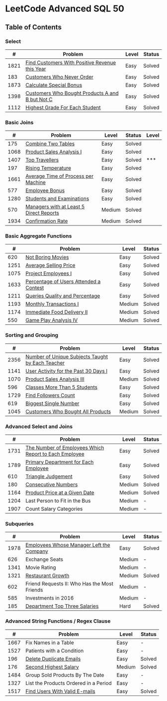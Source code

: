 <h1> LeetCode Advanced SQL 50</h1>

## Table of Contents

### Select

| #    | Problem                                                                                                           | Level | Status |
| ---- | ----------------------------------------------------------------------------------------------------------------- | ----- | ------ |
| 1821 | [Find Customers With Positive Revenue this Year](/01-01821-find-customers-with-positive-revenue-this-year.sql)    | Easy  | Solved |
| 183  | [Customers Who Never Order](/02-00183-customers-who-never-order.sql)                                              | Easy  | Solved |
| 1873 | [Calculate Special Bonus](/03-01873-calculate-special-bonus.sql)                                                  | Easy  | Solved |
| 1398 | [Customers Who Bought Products A and B but Not C](/04-01398-customers-who-bought-products-A-and-B-but-not-C.sql)  | Easy  | Solved |
| 1112 | [Highest Grade For Each Student](/05-01112-highest-grade-for-each-student.sql)                                    | Easy  | Solved |

### Basic Joins

| #    | Problem                                                                                                                                  | Level  | Status | Level |
| ---- | ---------------------------------------------------------------------------------------------------------------------------------------- | ------ | ------ | ----- |
| 175  | [Combine Two Tables](/06-00175-combine-two-tables.sql)                                                                                    | Easy   | Solved |
| 1068 | [Product Sales Analysis I](/2-Basic-Joins/1068_Product_Sales_Analysis%20I.sql)                                                           | Easy   | Solved |
| 1407 | [Top Travellers](/08-01407-top-travellers.sql)                                                                                           | Easy   | Solved |  ***  |
| 197  | [Rising Temperature](/2-Basic-Joins/197_Rising_Temperature.sql)                                                                          | Easy   | Solved |
| 1661 | [Average Time of Process per Machine](/2-Basic-Joins/1661_Average_Time_of_Process_per_Machine.sql)                                       | Easy   | Solved |
| 577  | [Employee Bonus](/2-Basic-Joins/577_Employee_Bonus.sql)                                                                                  | Easy   | Solved |
| 1280 | [Students and Examinations](/2-Basic-Joins/1280_Students_and_Examinations.sql)                                                           | Easy   | Solved |
| 570  | [Managers with at Least 5 Direct Reports](/2-Basic-Joins/570_Managers_with_at_Least_5_Direct_Reports.sql)                                | Medium | Solved |
| 1934 | [Confirmation Rate](/2-Basic-Joins/1934_Confirmation_Rate.sql)                                                                           | Medium | Solved |

### Basic Aggregate Functions

| #    | Problem                                                                                                                | Level  | Status |
| ---- | ---------------------------------------------------------------------------------------------------------------------- | ------ | ------ |
| 620  | [Not Boring Movies](/3-Basic-Aggregate-Functions/620_Not_Boring_Movies.sql)                                            | Easy   | Solved |
| 1251 | [Average Selling Price](/3-Basic-Aggregate-Functions/1251_Average_Selling_Price.sql)                                   | Easy   | Solved |
| 1075 | [Project Employees I](/3-Basic-Aggregate-Functions/1075_Project_Employees_I.sql)                                       | Easy   | Solved |
| 1633 | [Percentage of Users Attended a Contest](/3-Basic-Aggregate-Functions/1633_Percentage_of_Users_Attended_a_Contest.sql) | Easy   | Solved |
| 1211 | [Queries Quality and Percentage](/3-Basic-Aggregate-Functions/1211_Queries_Quality_and_Percentage.sql)                 | Easy   | Solved |
| 1193 | [Monthly Transactions I](/3-Basic-Aggregate-Functions/1193_Monthly_Transactions_I.sql)                                 | Medium | Solved |
| 1174 | [Immediate Food Delivery II](/3-Basic-Aggregate-Functions/1174_Immediate_Food_Delivery_II.sql)                         | Medium | Solved |
| 550  | [Game Play Analysis IV](/3-Basic-Aggregate-Functions/550_Game_Play_Analysis_IV.sql)                                    | Medium | Solved |

### Sorting and Grouping

| #    | Problem                                                                                                                               | Level  | Status |
| ---- | ------------------------------------------------------------------------------------------------------------------------------------- | ------ | ------ |
| 2356 | [Number of Unique Subjects Taught by Each Teacher](/4-Sorting-and-Grouping/2356_Number_of_Unique_Subjects_Taught_by_Each_Teacher.sql) | Easy   | Solved |
| 1141 | [User Activity for the Past 30 Days I](/4-Sorting-and-Grouping/1141_User_Activity_for_the_Past_30_Days_I.sql)                         | Easy   | Solved |
| 1070 | [Product Sales Analysis III](/4-Sorting-and-Grouping/1070_Product_Sales_Analysis_III.sql)                                             | Medium | Solved |
| 596  | [Classes More Than 5 Students](/4-Sorting-and-Grouping/596_Classes_More_Than_5_Students.sql)                                          | Easy   | Solved |
| 1729 | [Find Followers Count](/4-Sorting-and-Grouping/1729_Find_Followers_Count.sql)                                                         | Easy   | Solved |
| 619  | [Biggest Single Number](/4-Sorting-and-Grouping/619_Biggest_Single_Number.sql)                                                        | Easy   | Solved |
| 1045 | [Customers Who Bought All Products](/4-Sorting-and-Grouping/1045_Customers_Who_Bought_All_Products.sql)                               | Medium | Solved |

### Advanced Select and Joins

| #    | Problem                                                                                                                                              | Level  | Status |
| ---- | ---------------------------------------------------------------------------------------------------------------------------------------------------- | ------ | ------ |
| 1731 | [The Number of Employees Which Report to Each Employee](/5-Advanced-Select-and-Joins/1731_The_Number_of_Employees_Which_Report_to_Each_Employee.sql) | Easy   | Solved |
| 1789 | [Primary Department for Each Employee](/5-Advanced-Select-and-Joins/1789_Primary_Department_for_Each_Employee.sql)                                   | Easy   | Solved |
| 610  | [Triangle Judgement](/5-Advanced-Select-and-Joins/610_Triangle_Judgement.sql)                                                                        | Easy   | Solved |
| 180  | [Consecutive Numbers](/5-Advanced-Select-and-Joins/180_Consecutive_Numbers.sql)                                                                      | Medium | Solved |
| 1164 | [Product Price at a Given Date](/5-Advanced-Select-and-Joins/1164_Product_Price_at_a_Given_Date.sql)                                                 | Medium | Solved |
| 1204 | Last Person to Fit in the Bus                                                                                                                        | Medium | -      |
| 1907 | Count Salary Categories                                                                                                                              | Medium | -      |

### Subqueries

| #    | Problem                                                                                                     | Level  | Status |
| ---- | ----------------------------------------------------------------------------------------------------------- | ------ | ------ |
| 1978 | [Employees Whose Manager Left the Company](/6-Subqueries/1978_Employees_Whose_Manager_Left_the_Company.sql) | Easy   | Solved |
| 626  | Exchange Seats                                                                                              | Medium | -      |
| 1341 | Movie Rating                                                                                                | Medium | -      |
| 1321 | [Restaurant Growth](/6-Subqueries/1321_Restaurant_Growth.sql)                                               | Medium | Solved |
| 602  | Friend Requests II: Who Has the Most Friends                                                                | Medium | -      |
| 585  | Investments in 2016                                                                                         | Medium | -      |
| 185  | [Department Top Three Salaries](/6-Subqueries/185_Department_Top_Three_Salaries.sql)                        | Hard   | Solved |

### Advanced String Functions / Regex Clause

| #    | Problem                                                                                                          | Level  | Status |
| ---- | ---------------------------------------------------------------------------------------------------------------- | ------ | ------ |
| 1667 | Fix Names in a Table                                                                                             | Easy   | -      |
| 1527 | Patients with a Condition                                                                                        | Easy   | -      |
| 196  | [Delete Duplicate Emails](/7-Advanced-String-Functions-RegEx-Clause/196_Delete_Duplicate_Emails.sql)             | Easy   | Solved |
| 176  | [Second Highest Salary](/7-Advanced-String-Functions-RegEx-Clause/176_Second_Highest_Salary.sql)                 | Medium | Solved |
| 1484 | Group Sold Products By The Date                                                                                  | Easy   | -      |
| 1327 | List the Products Ordered in a Period                                                                            | Easy   | -      |
| 1517 | [Find Users With Valid E-mails](/7-Advanced-String-Functions-RegEx-Clause/1517_Find_Users_With_Valid_Emails.sql) | Easy   | Solved |
